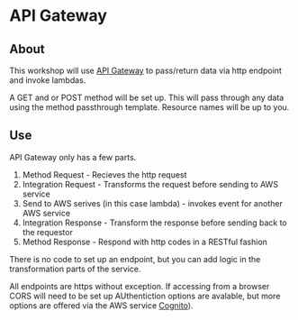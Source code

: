 # API Gateway

## About

This workshop will use [API Gateway](https://aws.amazon.com/api-gateway/) to pass/return data via http endpoint and invoke lambdas.

A GET and or POST method will be set up. This will pass through any data using the method passthrough template. Resource names will be up to you.

## Use

API Gateway only has a few parts.

1. Method Request - Recieves the http request
2. Integration Request - Transforms the request before sending to AWS service
3. Send to AWS serives (in this case lambda) - invokes event for another AWS service
4. Integration Response - Transform the response before sending back to the requestor
5. Method Response - Respond with http codes in a RESTful fashion

There is no code to set up an endpoint, but you can add logic in the transformation parts of the service.

All endpoints are https without exception.
If accessing from a browser CORS will need to be set up
AUthentiction options are avalable, but more options are offered via the AWS service [Cognito](https://aws.amazon.com/cognito/)).